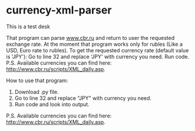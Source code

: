 # currency-xml-parser

This is a test desk 

That program can parse www.cbr.ru and return to user the requested exchange rate. At the moment that program works only for rubles (Like a USD, Euro rate to rubles).  To get the requested currency rate (default value is 'JPY'):  Go to line 32 and replace 'JPY' with currency you need. Run code. P.S. Available currencies you can find here: http://www.cbr.ru/scripts/XML_daily.asp.

How to use that program:
1. Download .py file.
2. Go to line 32 and replace "JPY" with currency you need.
3. Run code and look into output.

P.S. Available currencies you can find here: http://www.cbr.ru/scripts/XML_daily.asp.
